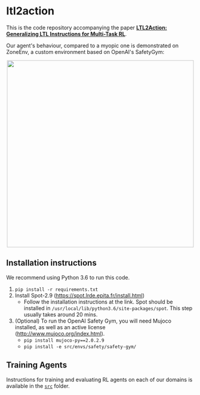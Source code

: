 # ltl2action

This is the code repository accompanying the paper [**LTL2Action: Generalizing LTL Instructions for Multi-Task RL**](https://arxiv.org/abs/2102.06858). 

Our agent's behaviour, compared to a myopic one is demonstrated on ZoneEnv, a custom environment based on OpenAI's SafetyGym:
<p align="center">
    <img width="500" src="https://github.com/LTL2Action/LTL2Action/blob/master/README_files/zone_env.gif">
</p>

## Installation instructions


We recommend using Python 3.6 to run this code.

1. `pip install -r requirements.txt`
2. Install Spot-2.9 (https://spot.lrde.epita.fr/install.html)
    - Follow the installation instructions at the link. Spot should be installed in `/usr/local/lib/python3.6/site-packages/spot`. This step usually takes around 20 mins.
3. (Optional) To run the OpenAI Safety Gym, you will need Mujoco installed, as well as an active license (http://www.mujoco.org/index.html). 
    - `pip install mujoco-py==2.0.2.9`
    - `pip install -e src/envs/safety/safety-gym/`

## Training Agents

Instructions for training and evaluating RL agents on each of our domains is available in the [`src`](src/) folder.
